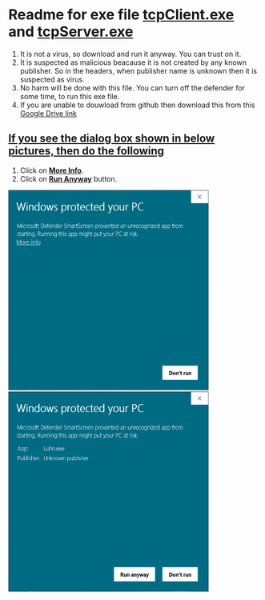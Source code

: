 # Readme for exe file <a href="https://github.com/AnshVaid4/Python/blob/master/Socket%20programming/tcpClient.exe">tcpClient.exe</a> and <a href="https://github.com/AnshVaid4/Python/blob/master/Socket%20programming/tcpServer.exe">tcpServer.exe</a>
1. It is not a virus, so download and run it anyway. You can trust on it.
2. It is suspected as malicious beacause it is not created by any known publisher. So in the headers, when publisher name is unknown then it is suspected as virus.
3. No harm will be done with this file. You can turn off the defender for some time, to run this exe file.
4. If you are unable to douwload from github then download this from this <a href="https://drive.google.com/drive/folders/11Y4H0iqK5Vtw8SVL5GPWzvyXVVK3uFuu?usp=sharing">Google Drive link </a>

## <u>If you see the dialog box shown in below pictures, then do the following</u>
1. Click on <u><b>More Info</b></u>.
2. Click on <u><b>Run Anyway</b></u> button.


<centre><img src="https://github.com/AnshVaid4/Python/blob/master/Luhn%20algorithm/readme_assets/D1.PNG" height="400" width="400"></centre>
<centre><img src="https://github.com/AnshVaid4/Python/blob/master/Luhn%20algorithm/readme_assets/D2.PNG" height="400" width="400"></centre>


